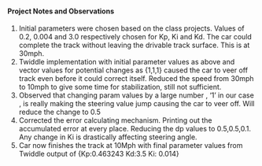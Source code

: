 #### Project Notes and Observations

1. Initial parameters were chosen based on the class projects. Values of 0.2, 0.004 and 3.0 respectively chosen for Kp, Ki and Kd. The car could complete the track without leaving the drivable track surface. This is at 30mph. 
2. Twiddle implementation with initial parameter values as above and vector values for potential changes as {1,1,1} caused the car to veer off track even before it could correct itself. Reduced the speed from 30mph to 10mph to give some time for stabilization, still not sufficient.
3.  Observed that changing param values by a large number , ‘1’ in our case , is really making the steering value jump causing the car to veer off. Will reduce the change to 0.5
4. Corrected the error calculating mechanism. Printing out the accumulated error at every place. Reducing the dp values to 0.5,0.5,0.1. Any change in Ki is drastically affecting steering angle.
5. Car now finishes the track at 10Mph with final parameter values from Twiddle output of {Kp:0.463243	Kd:3.5	Ki: 0.014}